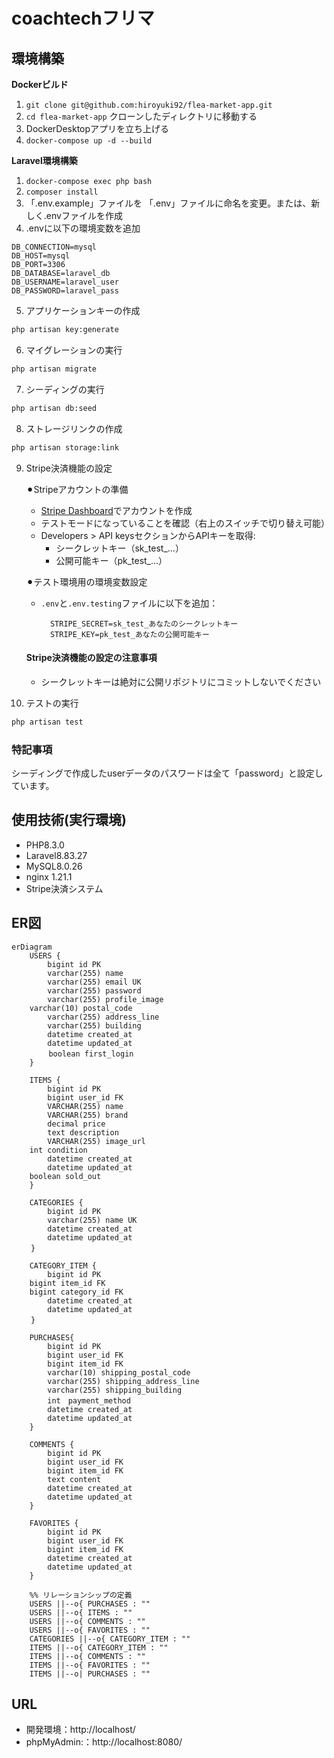 # coachtechフリマ

## 環境構築
**Dockerビルド**
1. `git clone git@github.com:hiroyuki92/flea-market-app.git`
2. `cd flea-market-app`     クローンしたディレクトリに移動する
3. DockerDesktopアプリを立ち上げる
4. `docker-compose up -d --build`

**Laravel環境構築**
1. `docker-compose exec php bash`
2. `composer install`
3. 「.env.example」ファイルを 「.env」ファイルに命名を変更。または、新しく.envファイルを作成
4. .envに以下の環境変数を追加
``` text
DB_CONNECTION=mysql
DB_HOST=mysql
DB_PORT=3306
DB_DATABASE=laravel_db
DB_USERNAME=laravel_user
DB_PASSWORD=laravel_pass
```
5. アプリケーションキーの作成
``` bash
php artisan key:generate
```

6. マイグレーションの実行
``` bash
php artisan migrate
```

7. シーディングの実行
``` bash
php artisan db:seed
```

8. ストレージリンクの作成
``` bash
php artisan storage:link
```
9. Stripe決済機能の設定 
 
 	⚫︎Stripeアカウントの準備
  	 - [Stripe Dashboard](https://dashboard.stripe.com/register)でアカウントを作成
  	 - テストモードになっていることを確認（右上のスイッチで切り替え可能）
  	 - Developers > API keysセクションからAPIキーを取得:
  	   - シークレットキー（sk_test_...）
   	   - 公開可能キー（pk_test_...）

 	⚫︎テスト環境用の環境変数設定
   	- `.env`と`.env.testing`ファイルに以下を追加：
 	  ```env
   		STRIPE_SECRET=sk_test_あなたのシークレットキー
   		STRIPE_KEY=pk_test_あなたの公開可能キー
   		```

	#### Stripe決済機能の設定の注意事項
	- シークレットキーは絶対に公開リポジトリにコミットしないでください

9. テストの実行
``` bash
php artisan test
```

### 特記事項
シーディングで作成したuserデータのパスワードは全て「password」と設定しています。


## 使用技術(実行環境)
- PHP8.3.0
- Laravel8.83.27
- MySQL8.0.26
- nginx 1.21.1
- Stripe決済システム

## ER図
```mermaid
erDiagram
    USERS {
        bigint id PK 
        varchar(255) name 
        varchar(255) email UK
        varchar(255) password 
        varchar(255) profile_image
	varchar(10) postal_code 
        varchar(255) address_line 
        varchar(255) building
        datetime created_at 
        datetime updated_at
　　　　　boolean first_login  
    }

    ITEMS {
        bigint id PK 
        bigint user_id FK
        VARCHAR(255) name 
        VARCHAR(255) brand 
        decimal price 
        text description 
        VARCHAR(255) image_url
	int condition 
        datetime created_at 
        datetime updated_at
	boolean sold_out 
    }
    
    CATEGORIES {
        bigint id PK 
        varchar(255) name UK
        datetime created_at 
        datetime updated_at 
 　　}

    CATEGORY_ITEM {
        bigint id PK
	bigint item_id FK
	bigint category_id FK 
        datetime created_at 
        datetime updated_at 
 　　}

    PURCHASES{
        bigint id PK
        bigint user_id FK
        bigint item_id FK
        varchar(10) shipping_postal_code 
        varchar(255) shipping_address_line 
        varchar(255) shipping_building
        int　payment_method　
        datetime created_at 
        datetime updated_at
    }

    COMMENTS {
        bigint id PK 
        bigint user_id FK
        bigint item_id FK
        text content 
        datetime created_at 
        datetime updated_at 
    }

    FAVORITES {
        bigint id PK 
        bigint user_id FK
        bigint item_id FK
        datetime created_at 
        datetime updated_at 
    }

    %% リレーションシップの定義
    USERS ||--o{ PURCHASES : ""
    USERS ||--o{ ITEMS : ""
    USERS ||--o{ COMMENTS : ""
    USERS ||--o{ FAVORITES : ""
    CATEGORIES ||--o{ CATEGORY_ITEM : ""
    ITEMS ||--o{ CATEGORY_ITEM : ""
    ITEMS ||--o{ COMMENTS : ""
    ITEMS ||--o{ FAVORITES : ""
    ITEMS ||--o| PURCHASES : ""

```


## URL
- 開発環境：http://localhost/
- phpMyAdmin:：http://localhost:8080/
